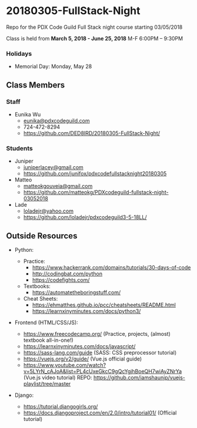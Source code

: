 # 20180305-FullStack-Night
Repo for the PDX Code Guild Full Stack night course starting 03/05/2018

Class is held from **March 5, 2018 - June 25, 2018**
M-F 6:00PM – 9:30PM


### Holidays
- Memorial Day: Monday, May 28

## Class Members

### Staff

- Eunika Wu
    - eunika@pdxcodeguild.com
    - 724-472-8294
    - https://github.com/DED8IRD/20180305-FullStack-Night/

### Students

- Juniper
    - juniperlacey@gmail.com
    - https://github.com/junifox/pdxcodefullstacknight20180305
- Matteo
    - matteokgouveia@gmail.com
    - https://github.com/matteokg/PDXcodeguild-fullstack-night-03052018
- Lade
    - loladejr@yahoo.com
    - https://github.com/loladejr/pdxcodeguild3-5-18LL/

## Outside Resources
- Python: 
    - Practice:
        - https://www.hackerrank.com/domains/tutorials/30-days-of-code 
        - http://codingbat.com/python
        - https://codefights.com/
    - Textbooks:
        - https://automatetheboringstuff.com/
    - Cheat Sheets:
        - https://ehmatthes.github.io/pcc/cheatsheets/README.html
        - https://learnxinyminutes.com/docs/python3/
        
- Frontend (HTML/CSS/JS):
    - https://www.freecodecamp.org/ (Practice, projects, (almost) textbook all-in-one!)
    - https://learnxinyminutes.com/docs/javascript/
    - https://sass-lang.com/guide (SASS: CSS preprocessor tutorial)
    - https://vuejs.org/v2/guide/ (Vue.js official guide)
    - https://www.youtube.com/watch?v=5LYrN_cAJoA&list=PL4cUxeGkcC9gQcYgjhBoeQH7wiAyZNrYa (Vue.js video tutorial)
      REPO: https://github.com/iamshaunjp/vuejs-playlist/tree/master
    
- Django:
    - https://tutorial.djangogirls.org/
    - https://docs.djangoproject.com/en/2.0/intro/tutorial01/ (Official tutorial)
